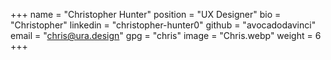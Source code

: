 +++
name = "Christopher Hunter"
position = "UX Designer"
bio = "Christopher"
linkedin = "christopher-hunter0"
github = "avocadodavinci"
email = "chris@ura.design"
gpg = "chris"
image = "Chris.webp"
weight = 6
+++
